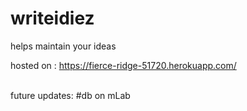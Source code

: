 # writeidiez
helps maintain your ideas

hosted on :
https://fierce-ridge-51720.herokuapp.com/

<br>future updates:
#db on mLab
